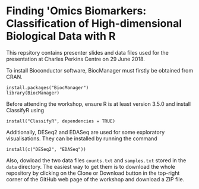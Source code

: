 # Finding 'Omics Biomarkers: Classification of High-dimensional Biological Data with R

This repsitory contains presenter slides and data files used for the presentation at Charles Perkins Centre on 29 June 2018.

To install Bioconductor software, BiocManager must firstly be obtained from CRAN.

```
install.packages("BiocManager")
library(BiocManager)
```

Before attending the workshop, ensure R is at least version 3.5.0 and install ClassifyR using

```
install("ClassifyR", dependencies = TRUE)
```

Additionally, DESeq2 and EDASeq are used for some exploratory visualisations. They can be installed by running the command

```
install(c("DESeq2", "EDASeq"))
```

Also, dowload the two data files `counts.txt` and `samples.txt` stored in the `data` directory. The easiest way to get them is to download the whole repository by clicking on the Clone or Download button in the top-right corner of the GitHub web page of the workshop and download a ZIP file.

